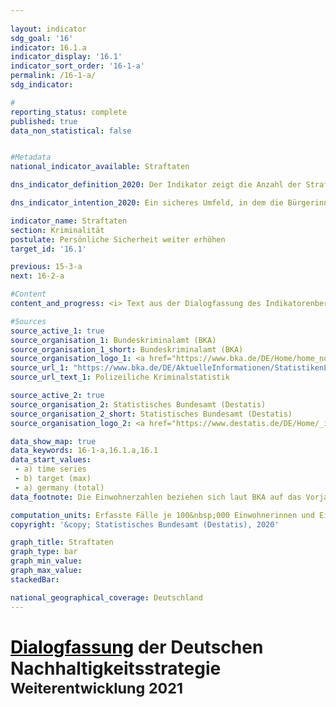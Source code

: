 ```yaml
---
                   
layout: indicator                   
sdg_goal: '16'                   
indicator: 16.1.a                   
indicator_display: '16.1'                   
indicator_sort_order: '16-1-a'                   
permalink: /16-1-a/                   
sdg_indicator:                    

#                   
reporting_status: complete                   
published: true                   
data_non_statistical: false                   


#Metadata                   
national_indicator_available: Straftaten                   

dns_indicator_definition_2020: Der Indikator zeigt die Anzahl der Straftaten, die der Polizei angezeigt werden, je 100&nbsp;000 Einwohnerinnen und Einwohner.                   

dns_indicator_intention_2020: Ein sicheres Umfeld, in dem die Bürgerinnen und Bürger ohne Angst vor Willkür und Kriminalität leben können, ist eine wesentliche Voraussetzung für eine nachhaltige Entwicklung. Deshalb soll die Anzahl der erfassten Straftaten je 100&nbsp;000 Einwohner bis zum Jahr 2030 auf unter 6&nbsp;500 sinken.                   

indicator_name: Straftaten                   
section: Kriminalität                   
postulate: Persönliche Sicherheit weiter erhöhen                   
target_id: '16.1'                   

previous: 15-3-a                   
next: 16-2-a                   

#Content                    
content_and_progress: <i> Text aus der Dialogfassung des Indikatorenberichts 2020</i><br><br>Der Indikator erfasst alle in der Polizeilichen Kriminalstatistik (PKS) erfassten Straftaten. Dies sind bei der Polizei angezeigte und durch sie endbearbeitete Straftaten, solange es sich nicht um Staatsschutzdelikte, Verkehrsdelikte oder Ordnungswidrigkeiten handelt.<br><br>Straftaten, die außerhalb der Bundesrepublik Deutschland begangen wurden, sind ebenso wenig enthalten wie Delikte, die nicht zum Aufgabenbereich der Polizei gehören (zum Beispiel Finanz- und Steuerdelikte) beziehungsweise unmittelbar bei der Staatsanwaltschaft angezeigt und ausschließlich von ihr bearbeitet werden (zum Beispiel Delikte im Zusammenhang mit einer Falschaussage vor Gericht).<br><br>Die PKS-Veröffentlichungen werden jährlich auf der Basis von Daten der Landeskriminalämter und des Bundeskriminalamts erstellt. Zur Berechnung der Straftaten je 100&nbsp;000 Einwohne-rinnen und Einwohner werden für die gesamte Zeitreihe die (zurückgerechneten) Bevölkerungszahlen auf Grundlage des Zensus 2011 verwendet. Dieses Vorgehen ermöglicht Zeitvergleiche ab 1993. Allerdings ergeben sich dadurch Differenzen zu den veröffentlichten Daten der PKS vor 2013.<br><br>Veränderungen in der PKS lassen nicht immer auf tatsächliche Veränderungen schließen, denn die Statistik erfasst nur das sogenannte Hellfeld – also die der Polizei offiziell bekannt gewordene Kriminalität. Aufgrund fehlender statistischer Daten kann das sogenannte Dunkel-feld – die der Polizei offiziell nicht bekannt gewordene Kriminalität – in der PKS nicht abgebildet werden. Die Anzeigequote von Straftaten wurde jedoch im Rahmen der Deutschen Viktimisierungssurveys in den Jahren 2012 und 2017 untersucht. Dabei lässt sich für die in der Befragung untersuchten Straftaten keine statistisch signifikante Veränderung des Anteils der angezeigten Straftaten zwischen den Jahren 2012 und 2017 feststellen.<br><br>Die Anzahl der Straftaten lag 2019 bei 6&nbsp;548 je 100&nbsp;000 Einwohnerinnen und Einwohner. Bei Fortsetzung der Entwicklung der letzten fünf Jahre wird der Zielwert von unter 6&nbsp;500 Straftaten im Jahr 2030 erreicht werden. Zwischen 1993 und 2019 fiel der Indikator um 21,6&nbsp;% ab. Dabei handelte es sich jedoch nicht um eine kontinuierliche Entwicklung. So kam es beispielsweise von 2000 bis 2004 zu einem Anstieg, dem ein leichter Rückgang bis 2010 folgte. Die große Zahl der Menschen, die ab dem Jahr 2015 als Flüchtlinge und Schutzsuchende nach Deutschland gekommen sind, spiegelt sich auch in der PKS wider. So sind im Jahr 2016 ausländerrechtliche Verstöße (z. B. illegale Einreise) im Vergleich zu 2014 um 211,8&nbsp;% angestiegen. Diese waren jedoch 2019 stark rückläufig und machten nur noch 3,0&nbsp;% aller Straftaten aus. Selbst wenn die ausländerrechtlichen Straftaten herausgerechnet werden, liegt die Gesamtzahl der polizeilich registrierten Straftaten 2019 niedriger als in den Vorjahren.<br><br>Im Jahr 2019 lag die Anzahl der polizeilich registrierten Straftaten bei insgesamt 5,4 Millionen. Darunter entfielen 1,6&nbsp;% auf Wohnungseinbruchsdiebstahl, 15,3&nbsp;% auf Betrug und 2,4&nbsp;% auf gefährliche und schwere Körperverletzung. Zwischen 2014 und 2019 gingen die Wohnungseinbruchsdiebstähle um 42,7&nbsp;% und die Betrugsfälle um 14,0&nbsp;% zurück, während die Fälle von gefährlicher und schwerer Körperverletzung um 5,8&nbsp;% anstiegen. 2019 betrug die Aufklärungsquote aller polizeilich registrierten Delikte 57,5&nbsp;% und lag in etwa auf Vorjahresniveau. Dabei gibt es deutliche Unterschiede je nach Art der Straftat. So lag die Aufklärungsquote beim Wohnungseinbruchsdiebstahl nur bei 17,4&nbsp;%. Bei Betrugsdelikten wurden dagegen 66,6&nbsp;% und bei gefährlicher und schwerer Körperverletzung 82,9&nbsp;% aller angezeigten Straftaten aufgeklärt. Die vergleichsweise geringe Aufklärungsquote beim Wohnungseinbruchsdiebstahl hängt mit einer hohen Anzeigebereitschaft bei vergleichsweise selten vorliegenden konkreten Anhaltspunkten zur Täterschaft zusammen. Dies steht in deutlichem Gegensatz zur Situation bei Betrugs- und Körperverletzungsdelikten. Diese Straftaten weisen eine hohe Aufklärungsquote auf, weil der Polizei die Tatverdächtigen meist bereits bei der Anzeigenerstattung bekannt werden.                   

#Sources
source_active_1: true                           
source_organisation_1: Bundeskriminalamt (BKA)                           
source_organisation_1_short: Bundeskriminalamt (BKA)                           
source_organisation_logo_1: <a href="https://www.bka.de/DE/Home/home_node.html"><img src="https://g205sdgs.github.io/sdg-indicators/public/logos/bka.png" alt="Logo Bundeskriminalamt (BKA)" title="Klicken Sie hier um zu der Homepage der Organisation zu gelangen" /></a>
source_url_1: "https://www.bka.de/DE/AktuelleInformationen/StatistikenLagebilder/PolizeilicheKriminalstatistik/pks_node.html"                               
source_url_text_1: Polizeiliche Kriminalstatistik                               

source_active_2: true                           
source_organisation_2: Statistisches Bundesamt (Destatis)                           
source_organisation_2_short: Statistisches Bundesamt (Destatis)                           
source_organisation_logo_2: <a href="https://www.destatis.de/DE/Home/_inhalt.html"><img src="https://g205sdgs.github.io/sdg-indicators/public/logos/destatis.png" alt="Logo Statistisches Bundesamt (Destatis)" title="Klicken Sie hier um zu der Homepage der Organisation zu gelangen" /></a>

data_show_map: true                   
data_keywords: 16-1-a,16.1.a,16.1                   
data_start_values: 
 - a) time series
 - b) target (max)
 - a) germany (total)                   
data_footnote: Die Einwohnerzahlen beziehen sich laut BKA auf das Vorjahr.                   

computation_units: Erfasste Fälle je 100&nbsp;000 Einwohnerinnen und Einwohner                   
copyright: '&copy; Statistisches Bundesamt (Destatis), 2020'                   

graph_title: Straftaten                   
graph_type: bar                   
graph_min_value:                    
graph_max_value:                    
stackedBar:                    

national_geographical_coverage: Deutschland                   
---
```

<h1><a href="https://www.bundesregierung.de/breg-de/themen/nachhaltigkeitspolitik/eine-strategie-begleitet-uns/dialog-zur-nachhaltigkeit" style="color: black">  <u>Dialogfassung</u></a> der Deutschen Nachhaltigkeitsstrategie<br><small>Weiterentwicklung 2021</small></h1>